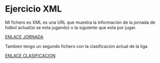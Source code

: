 # Ejercicio XML

Mi fichero es XML es una URL que muestra la información de la jornada de futbol
actual(si se esta jugando) o la siguiente que esta por jugar.

[ENLACE JORNADA](http://apiclient.resultados-futbol.com/scripts/api/api.php?key=7171673be04cc06aa2426307d8b42836&tz=Europe/Madrid&format=xml&req=matchs&league=1&round=&order=twin&twolegged=1&year=2018)

Tambien tengo un segundo fichero con la clasificacion actual de la liga

[ENLACE CLASIFICACION](http://apiclient.resultados-futbol.com/scripts/api/api.php?key=7171673be04cc06aa2426307d8b42836&tz=Europe/Madrid&format=xml&req=tables&league=1&group=1)

